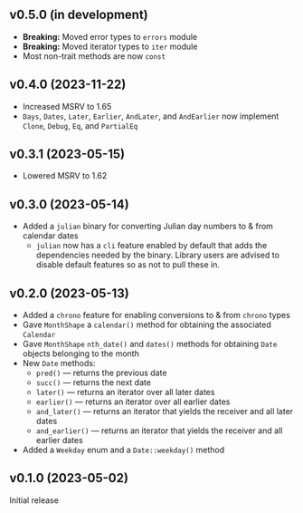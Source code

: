 v0.5.0 (in development)
-----------------------
- **Breaking:** Moved error types to `errors` module
- **Breaking:** Moved iterator types to `iter` module
- Most non-trait methods are now `const`

v0.4.0 (2023-11-22)
-------------------
- Increased MSRV to 1.65
- `Days`, `Dates`, `Later`, `Earlier`, `AndLater`, and `AndEarlier` now
  implement `Clone`, `Debug`, `Eq`, and `PartialEq`

v0.3.1 (2023-05-15)
-------------------
- Lowered MSRV to 1.62

v0.3.0 (2023-05-14)
-------------------
- Added a `julian` binary for converting Julian day numbers to & from calendar
  dates
    - `julian` now has a `cli` feature enabled by default that adds the
      dependencies needed by the binary.  Library users are advised to disable
      default features so as not to pull these in.

v0.2.0 (2023-05-13)
-------------------
- Added a `chrono` feature for enabling conversions to & from `chrono` types
- Gave `MonthShape` a `calendar()` method for obtaining the associated
  `Calendar`
- Gave `MonthShape` `nth_date()` and `dates()` methods for obtaining `Date`
  objects belonging to the month
- New `Date` methods:
    - `pred()` — returns the previous date
    - `succ()` — returns the next date
    - `later()` — returns an iterator over all later dates
    - `earlier()` — returns an iterator over all earlier dates
    - `and_later()` — returns an iterator that yields the receiver and all
      later dates
    - `and_earlier()` — returns an iterator that yields the receiver and all
      earlier dates
- Added a `Weekday` enum and a `Date::weekday()` method

v0.1.0 (2023-05-02)
-------------------
Initial release
